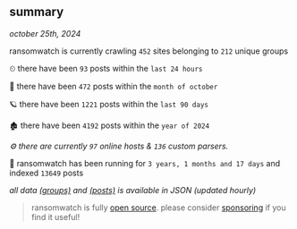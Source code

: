 
## summary
_october 25th, 2024_

ransomwatch is currently crawling `452` sites belonging to `212` unique groups

⏲ there have been `93` posts within the `last 24 hours`

🦈 there have been `472` posts within the `month of october`

🪐 there have been `1221` posts within the `last 90 days`

🏚 there have been `4192` posts within the `year of 2024`

_⚙️ there are currently `97` online hosts & `136` custom parsers._

🦕 ransomwatch has been running for `3 years, 1 months and 17 days` and indexed `13649` posts

_all data  [(groups)](http://ransomwhat.telemetry.ltd/groups) and [(posts)](http://ransomwhat.telemetry.ltd/posts) is available in JSON (updated hourly)_

> ransomwatch is fully [open source](https://github.com/joshhighet/ransomwatch#ransomwatch--). please consider [sponsoring](https://github.com/sponsors/joshhighet) if you find it useful!
